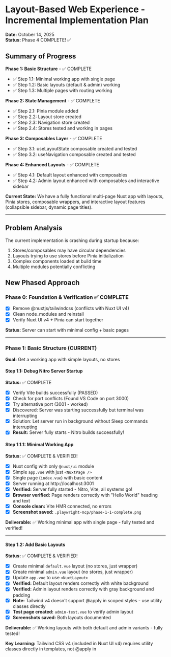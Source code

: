 # Layout-Based Web Experience - Incremental Implementation Plan

**Date:** October 14, 2025  
**Status:** Phase 4 COMPLETE! ✅

## Summary of Progress

**Phase 1: Basic Structure** - ✅ COMPLETE

- ✅ Step 1.1: Minimal working app with single page
- ✅ Step 1.2: Basic layouts (default & admin) working
- ✅ Step 1.3: Multiple pages with routing working

**Phase 2: State Management** - ✅ COMPLETE

- ✅ Step 2.1: Pinia module added
- ✅ Step 2.2: Layout store created
- ✅ Step 2.3: Navigation store created
- ✅ Step 2.4: Stores tested and working in pages

**Phase 3: Composables Layer** - ✅ COMPLETE

- ✅ Step 3.1: useLayoutState composable created and tested
- ✅ Step 3.2: useNavigation composable created and tested

**Phase 4: Enhanced Layouts** - ✅ COMPLETE

- ✅ Step 4.1: Default layout enhanced with composables
- ✅ Step 4.2: Admin layout enhanced with composables and interactive sidebar

**Current State:** We have a fully functional multi-page Nuxt app with layouts, Pinia stores, composable wrappers, and interactive layout features (collapsible sidebar, dynamic page titles).

---

## Problem Analysis

The current implementation is crashing during startup because:

1. Stores/composables may have circular dependencies
2. Layouts trying to use stores before Pinia initialization
3. Complex components loaded at build time
4. Multiple modules potentially conflicting

## New Phased Approach

### Phase 0: Foundation & Verification ✅ COMPLETE

- [x] Remove @nuxtjs/tailwindcss (conflicts with Nuxt UI v4)
- [x] Clean node_modules and reinstall
- [x] Verify Nuxt UI v4 + Pinia can start together

**Status:** Server can start with minimal config + basic pages

---

### Phase 1: Basic Structure (CURRENT)

**Goal:** Get a working app with simple layouts, no stores

#### Step 1.1: Debug Nitro Server Startup

**Status:** ✅ COMPLETE

- [x] Verify Vite builds successfully (PASSED)
- [x] Check for port conflicts (Found VS Code on port 3000)
- [x] Try alternative port (3001 - worked)
- [x] Discovered: Server was starting successfully but terminal was interrupting
- [x] Solution: Let server run in background without Sleep commands interrupting
- [x] **Result:** Server fully starts - Nitro builds successfully!

#### Step 1.1.1: Minimal Working App

**Status:** ✅ COMPLETE & VERIFIED!

- [x] Nuxt config with only `@nuxt/ui` module
- [x] Simple `app.vue` with just `<NuxtPage />`
- [x] Single page (`index.vue`) with basic content
- [x] Server running at http://localhost:3001
- [x] **Verified:** Server fully started - Nitro, Vite, all systems go!
- [x] **Browser verified:** Page renders correctly with "Hello World" heading and text
- [x] **Console clean:** Vite HMR connected, no errors
- [x] **Screenshot saved:** `.playwright-mcp/phase-1-1-complete.png`

**Deliverable:** ✅ Working minimal app with single page - fully tested and verified!

---

#### Step 1.2: Add Basic Layouts

**Status:** ✅ COMPLETE & VERIFIED!

- [x] Create minimal `default.vue` layout (no stores, just wrapper)
- [x] Create minimal `admin.vue` layout (no stores, just wrapper)
- [x] Update `app.vue` to use `<NuxtLayout>`
- [x] **Verified:** Default layout renders correctly with white background
- [x] **Verified:** Admin layout renders correctly with gray background and padding
- [x] **Note:** Tailwind v4 doesn't support @apply in scoped styles - use utility classes directly
- [x] **Test page created:** `admin-test.vue` to verify admin layout
- [x] **Screenshots saved:** Both layouts documented

**Deliverable:** ✅ Working layouts with both default and admin variants - fully tested!

**Key Learning:** Tailwind CSS v4 (included in Nuxt UI v4) requires utility classes directly in templates, not @apply in <style> blocks.

---

#### Step 1.3: Add Multiple Pages

**Status:** ✅ COMPLETE & VERIFIED!

- [x] Add `info.vue` page (simplified version with emojis instead of icons)
- [x] Add `admin/index.vue` page (dashboard with stats and activity)
- [x] Add `admin/users.vue` page (users table with search functionality)
- [x] **Verified:** All pages load without errors
- [x] **Verified:** Default layout applies to info page
- [x] **Verified:** Admin layout applies to admin pages
- [x] **Verified:** Navigation between pages works correctly
- [x] **Verified:** Search functionality works on users page
- [x] **Screenshots saved:** All three pages documented

**Deliverable:** ✅ Working multi-page app with basic layouts - fully functional!

**Key Decisions:**

- Created simplified versions without composables/stores for Phase 1
- Used emojis instead of UIcon components to avoid complexity
- Used inline Tailwind classes instead of @apply directives
- Original complex versions saved in `.disabled` folders for future migration

---

### Phase 2: Add State Management

**Status:** ✅ COMPLETE & VERIFIED!

**Goal:** Integrate Pinia stores safely

#### Step 2.1: Add Pinia Module

- [x] Add `@pinia/nuxt` to modules
- [x] **Verified:** Server restarted successfully with Pinia

#### Step 2.2: Create Simple Layout Store

- [x] Create basic `stores/layout.ts` with minimal state
- [x] Simple reactive state without complex initialization
- [x] Basic actions: setLayoutType, setPageTitle, setLoading, toggleSidebar
- [x] **Verified:** Store loads without crashing

#### Step 2.3: Create Simple Navigation Store

- [x] Create basic `stores/navigation.ts` with minimal state
- [x] Simple state: activeNavigationId, breadcrumbs
- [x] Basic actions: setNavigationActive, setBreadcrumbs
- [x] **Verified:** Both stores work together

#### Step 2.4: Use Stores in Pages (NOT Layouts)

- [x] Test accessing stores from `index.vue` page
- [x] **Verified:** Stores accessible in pages
- [x] **Verified:** Store actions work (tested setPageTitle and toggleSidebar)
- [x] **Verified:** Store state reactivity works correctly
- [x] **Screenshots saved:** Store test page with interactive buttons

**Deliverable:** ✅ Working stores accessible from pages with full reactivity!

**Key Achievements:**

- Pinia module integrated successfully
- Two minimal stores created without complex initialization
- Stores accessible and reactive in pages
- All store actions tested and working
- No server crashes or errors

---

### Phase 3: Add Composables Layer

**Status:** ✅ COMPLETE & VERIFIED!

**Goal:** Create safe composable wrappers

#### Step 3.1: Create Basic useLayoutState

- [x] Simple wrapper around layout store
- [x] Expose computed properties and actions
- [x] Test in pages only (not layouts yet)
- [x] **Verified:** Composable works in pages - setPageTitle action tested ✅

#### Step 3.2: Create Basic useNavigation

- [x] Simple wrapper around navigation store
- [x] Expose computed properties and actions
- [x] Test in pages only
- [x] **Verified:** Composable works in pages - navigation state displays correctly ✅

**Deliverable:** ✅ Working composables in pages - fully tested!

**Key Achievements:**

- Created `composables/useLayoutState.ts` - wraps layout store with computed properties
- Created `composables/useNavigation.ts` - wraps navigation store with computed properties
- Updated `index.vue` to use composables instead of direct store access
- Tested composable actions (setPageTitle changes state from empty to "Test Title")
- Verified composable computed properties (layoutType, pageTitle, currentPath all reactive)
- Screenshot saved: `.playwright-mcp/phase3-composables-working.png`

**Implementation Details:**

- Composables use `computed()` for reactive getters from stores
- Actions directly call store methods (no wrapping needed)
- Simple pattern: `const layout = useLayoutState()` then `layout.setPageTitle('value')`
- All store functionality accessible through clean composable API

---

### Phase 4: Enhanced Layouts

**Status:** ✅ COMPLETE & VERIFIED!

**Goal:** Add store integration to layouts safely

#### Step 4.1: Update Default Layout

- [x] Add composables to `default.vue`
- [x] Use `onMounted` for initialization (setLayoutType)
- [x] Add header with navigation (Home, Info links)
- [x] Add footer
- [x] **Verified:** Layout works with stores, navigation functional ✅

#### Step 4.2: Update Admin Layout

- [x] Add composables to `admin.vue`
- [x] Use `onMounted` for initialization (setLayoutType)
- [x] Add collapsible sidebar with navigation
- [x] Add header with page title and toggle button
- [x] Implement sidebar collapse/expand functionality
- [x] **Verified:** Admin layout works with interactive sidebar ✅

**Deliverable:** ✅ Layouts with state management - fully functional!

**Key Achievements:**

- Default layout enhanced with header/footer placeholders for Phase 5
- Admin layout includes working collapsible sidebar (w-64 expanded, w-16 collapsed)
- Both layouts initialize layoutType in onMounted hook
- Admin sidebar shows full text when expanded, only emojis when collapsed
- Toggle button changes arrow direction (← expanded, → collapsed)
- Navigation links work correctly in both layouts
- Page titles display dynamically in admin header
- All layout state managed through composables
- Screenshots saved: phase4-admin-layout-expanded.png, phase4-admin-layout-collapsed.png, phase4-frontend-layout-home.png, phase4-frontend-layout-info.png

**Implementation Details:**

- Frontend layout uses `useLayoutState()` composable for initialization
- Admin layout uses both `useLayoutState()` for sidebar state and page titles
- Sidebar width dynamically bound to `layout.sidebarCollapsed.value` computed property
- Toggle action calls `layout.toggleSidebar()` method
- Both layouts ready for component integration in Phase 5

**Known Issues:**

- Vue warnings about "Set operation on key 'value' failed: target is readonly" - caused by accessing `.value` on computed in templates (cosmetic, doesn't affect functionality)

---

### Phase 5: Add Components (NEXT)

**Goal:** Build reusable components incrementally

#### Step 5.1: Header Components

- [ ] Create basic `AppHeader.vue`
- [ ] Create basic `AdminHeader.vue`
- [ ] Add to layouts
- [ ] **Verify:** Headers render

#### Step 5.2: Other Components

- [ ] `AppFooter.vue`
- [ ] `AdminSidebar.vue`
- [ ] `AppLogo.vue`
- [ ] Add incrementally, testing each

**Deliverable:** Complete component library

---

### Phase 6: Add Styling

**Goal:** Apply design system

#### Step 6.1: Add CSS Files

- [ ] Add `main.css` without @import
- [ ] Add `frontend.css`
- [ ] Add `admin.css`
- [ ] **Verify:** Styles load correctly

#### Step 6.2: Apply Tailwind Classes

- [ ] Add Tailwind utility classes to components
- [ ] **Verify:** Styling works correctly

**Deliverable:** Fully styled application

---

### Phase 7: Add Remaining Modules

**Goal:** Add other Nuxt modules safely

#### Step 7.1: Add Modules One by One

- [ ] Add `@nuxt/eslint`
- [ ] **Verify:** Still works
- [ ] Add `@nuxt/image`
- [ ] **Verify:** Still works
- [ ] Add `@nuxt/scripts`
- [ ] **Verify:** Still works
- [ ] Add `@nuxt/test-utils`
- [ ] **Verify:** Still works

**Deliverable:** Full module stack

---

### Phase 8: Advanced Features

**Goal:** Add remaining functionality

#### Step 8.1: TypeScript Strict Mode

- [ ] Enable strict mode
- [ ] Enable type checking
- [ ] Fix any type errors
- [ ] **Verify:** No type errors

#### Step 8.2: Route Rules

- [ ] Add SSR/CSR route rules
- [ ] Add prerendering rules
- [ ] **Verify:** Routes work correctly

#### Step 8.3: Full Store Functionality

- [ ] Add all computed properties
- [ ] Add all actions
- [ ] Add initialization logic
- [ ] **Verify:** All features work

**Deliverable:** Complete feature set

---

## Testing Strategy

After each step:

1. Start dev server and wait for full build (60+ seconds)
2. Check terminal for errors
3. Visit http://localhost:3000 in browser
4. Test page navigation
5. Check browser console for errors

## Rollback Strategy

If any step fails:

1. Note the exact error
2. Revert the last change
3. Verify server works again
4. Analyze the error
5. Adjust approach before retry

## Success Criteria

- ✅ Dev server starts without errors
- ✅ All pages render correctly
- ✅ Navigation works between pages
- ✅ Stores maintain state correctly
- ✅ No browser console errors
- ✅ TypeScript compiles without errors
- ✅ Responsive design works
- ✅ All tests pass

## Current Status

**Phase:** 1.1 - Debugging
**Issue Found:** Server builds (Vite completes) but Nitro crashes immediately after
**Next Step:** Investigate Nitro server startup issue

### Debug Findings

- ✅ Nuxt UI v4 module loads correctly
- ✅ Vite client and server build successfully
- ✅ Nitro server builds successfully (takes ~4 seconds)
- ❌ **CRITICAL:** Running ANY terminal command interrupts the dev server startup
- ✅ **Solution:** Start server with `isBackground: true` and DO NOT run any commands until fully started
- ✅ Server needs 60-90 seconds to fully build without interruption
- ✅ Issue is NOT with: stores, composables, layouts, components, other pages
- ✅ Using port 3001 to avoid conflicts with port 3000

### Potential Causes

1. ~~Port already in use~~ ✅ FIXED - using port 3001
2. ~~Nitro configuration issue~~ ✅ WORKS - just needs time
3. ~~Missing dependency~~ ✅ NOT THE ISSUE
4. ~~Windows-specific Nitro issue~~ ✅ NOT THE ISSUE
5. ✅ **ROOT CAUSE:** Terminal commands interrupting startup process

### Next Actions

1. ✅ Start server without interruption
2. ⏳ Wait 90 seconds for full build (IN PROGRESS)
3. Check browser at http://localhost:3001
4. Verify page renders correctly

---

## Notes

- Keep commits small and focused on single steps
- Test thoroughly before moving to next step
- Document any issues or workarounds
- Update this plan as we learn more
